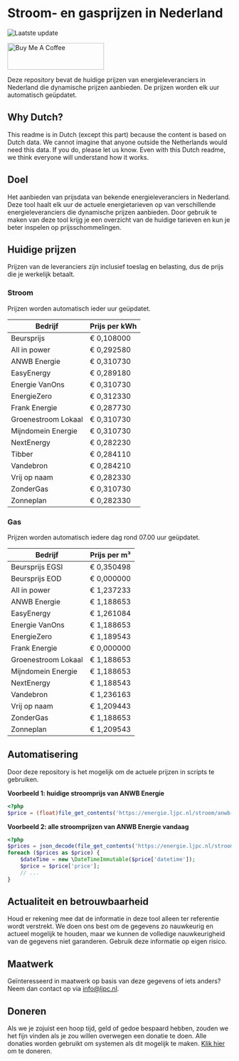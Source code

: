 # Stroom- en gasprijzen in Nederland

![Laatste update](https://img.shields.io/badge/laatste%20update-2024--06--14%2023%3A00%20CET-brightgreen)

<a href="https://www.buymeacoffee.com/Lars-" target="_blank"><img src="https://cdn.buymeacoffee.com/buttons/v2/default-orange.png" alt="Buy Me A Coffee" height="60" style="height: 60px !important;width: 217px !important;" ></a>

Deze repository bevat de huidige prijzen van energieleveranciers in Nederland die dynamische prijzen aanbieden. De prijzen worden elk uur automatisch geüpdatet.

## Why Dutch?

This readme is in Dutch (except this part) because the content is based on Dutch data. We cannot imagine that anyone outside the Netherlands would need this data. If you do, please let us know. Even with this Dutch readme, we think
everyone will understand how it works.

## Doel

Het aanbieden van prijsdata van bekende energieleveranciers in Nederland. Deze tool haalt elk uur de actuele energietarieven op van verschillende energieleveranciers die dynamische prijzen aanbieden. Door gebruik te maken van deze tool
krijg je een overzicht van de huidige tarieven en kun je beter inspelen op prijsschommelingen.

## Huidige prijzen

Prijzen van de leveranciers zijn inclusief toeslag en belasting, dus de prijs die je werkelijk betaalt.

### Stroom

Prijzen worden automatisch ieder uur geüpdatet.

 Bedrijf | Prijs per kWh 
---------|---------------
Beursprijs | € 0,108000
All in power | € 0,292580
ANWB Energie | € 0,310730
EasyEnergy | € 0,289180
Energie VanOns | € 0,310730
EnergieZero | € 0,312330
Frank Energie | € 0,287730
Groenestroom Lokaal | € 0,310730
Mijndomein Energie | € 0,310730
NextEnergy | € 0,282230
Tibber | € 0,284110
Vandebron | € 0,284210
Vrij op naam | € 0,282330
ZonderGas | € 0,310730
Zonneplan | € 0,282330


### Gas

Prijzen worden automatisch iedere dag rond 07.00 uur geüpdatet.

 Bedrijf | Prijs per m³ 
---------|--------------
Beursprijs EGSI | € 0,350498
Beursprijs EOD | € 0,000000
All in power | € 1,237233
ANWB Energie | € 1,188653
EasyEnergy | € 1,261084
Energie VanOns | € 1,188653
EnergieZero | € 1,189543
Frank Energie | € 0,000000
Groenestroom Lokaal | € 1,188653
Mijndomein Energie | € 1,188653
NextEnergy | € 1,188543
Vandebron | € 1,236163
Vrij op naam | € 1,209443
ZonderGas | € 1,188653
Zonneplan | € 1,209543


## Automatisering

Door deze repository is het mogelijk om de actuele prijzen in scripts te gebruiken.

**Voorbeeld 1: huidige stroomprijs van ANWB Energie**

```php
<?php
$price = (float)file_get_contents('https://energie.ljpc.nl/stroom/anwb-energie-nu.txt');

```

**Voorbeeld 2: alle stroomprijzen van ANWB Energie vandaag**

```php
<?php
$prices = json_decode(file_get_contents('https://energie.ljpc.nl/stroom/all-in-power-vandaag.json'),true);
foreach ($prices as $price) {
    $dateTime = new \DateTimeImmutable($price['datetime']);
    $price = $price['price'];
    // ...
}
```

## Actualiteit en betrouwbaarheid

Houd er rekening mee dat de informatie in deze tool alleen ter referentie wordt verstrekt. We doen ons best om de gegevens zo nauwkeurig en actueel mogelijk te houden, maar we kunnen de volledige nauwkeurigheid van de gegevens niet
garanderen. Gebruik deze informatie op eigen risico.

## Maatwerk

Geïnteresseerd in maatwerk op basis van deze gegevens of iets anders? Neem dan contact op
via [info@ljpc.nl](mailto:info@ljpc.nl?subject=Energie%20prijzen).

## Doneren

Als we je zojuist een hoop tijd, geld of gedoe bespaard hebben, zouden we het fijn vinden als je zou willen overwegen een
donatie te doen. Alle donaties worden gebruikt om systemen als dit mogelijk te
maken. [Klik hier](https://www.buymeacoffee.com/Lars-) om te doneren.
